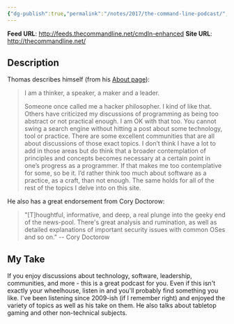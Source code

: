 ```yaml
---
{"dg-publish":true,"permalink":"/notes/2017/the-command-line-podcast/","title":"The Command Line Podcast","tags":["podcasts"],"created":"2017-08-10T11:38:42","updated":"2025-08-05T15:38:32-04:00"}
---
```



**Feed URL**: http://feeds.thecommandline.net/cmdln-enhanced
**Site URL**: http://thecommandline.net/

## Description

Thomas describes himself (from his [About page](https://thecommandline.net/about/)):
> I am a thinker, a speaker, a maker and a leader.
>
> Someone once called me a hacker philosopher. I kind of like that. Others have criticized my discussions of programming as being too abstract or not practical enough. I am OK with that too. You cannot swing a search engine without hitting a post about some technology, tool or practice. There are some excellent communities that are all about discussions of those exact topics. I don’t think I have a lot to add in those areas but do think that a broader contemplation of principles and concepts becomes necessary at a certain point in one’s progress as a programmer. If that makes me too contemplative for some, so be it. I’d rather think too much about software as a practice, as a craft, than not enough. The same holds for all of the rest of the topics I delve into on this site.

He also has a great endorsement from Cory Doctorow:

> "[T]houghtful, informative, and deep, a real plunge into the geeky end of the news-pool. There's great analysis and rumination, as well as detailed explanations of important security issues with common OSes and so on." -- Cory Doctorow

## My Take

If you enjoy discussions about technology, software, leadership, communities, and more - this is a great podcast for you. Even if this isn't exactly your wheelhouse, listen in and you'll probably find something you like. I've been listening since 2009-ish (if I remember right) and enjoyed the variety of topics as well as his take on them. He also talks about tabletop gaming and other non-technical subjects.
